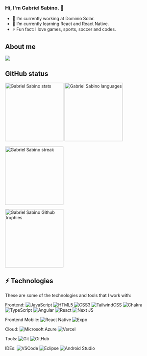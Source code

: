 ### Hi, I'm Gabriel Sabino. 👋


- 🔭 I’m currently working at Dominio Solar.
- 🌱 I’m currently learning React and React Native.
- ⚡ Fun fact: I love games, sports, soccer and codes.



## About me
<a href="https://github.com/Gabrieljsabino1">
  <img src="https://img.shields.io/static/v1?label=Overview&message=gabrieljsabino1&logo=GitHub&color=1d7ecd" />
</a>

## GitHub status
<p>
  <img height="190" src="https://github-readme-stats.vercel.app/api?username=gabrieljsabino1&show_icons=true&theme=tokyonight&cache_seconds=1800&hide_border=true&include_all_commits=true&count_private=true" alt="Gabriel Sabino stats" />
  <img height="190" src="https://github-readme-stats.vercel.app/api/top-langs/?username=gabrieljsabino1&hide_border=true&layout=compact&langs_count=16&theme=tokyonight" alt="Gabriel Sabino languages" />
</p>
<p>
  <img height="190" src="https://github-readme-streak-stats.herokuapp.com/?user=gabrieljsabino1&theme=tokyonight&hide_border=true" alt="Gabriel Sabino streak" />
</p>
<p>
  <img height="190" src="https://github-profile-trophy.vercel.app?username=gabrieljsabino1&theme=tokyonight&no-frame=true&margin-w=4" alt="Gabriel Sabino Github trophies" />
</p>


## ⚡ Technologies

These are some of the technologies and tools that I work with:


Frontend:
![JavaScript](https://img.shields.io/badge/-JavaScript-black?style=flat-square&logo=javascript)
![HTML5](https://img.shields.io/badge/-HTML5-E34F26?style=flat-square&logo=html5&logoColor=white)
![CSS3](https://img.shields.io/badge/-CSS3-1572B6?style=flat-square&logo=css3)
![TailwindCSS](https://img.shields.io/badge/tailwindcss-%2338B2AC.svg?style=flat-square&logo=tailwind-css&logoColor=white)
![Chakra](https://img.shields.io/badge/chakra-%234ED1C5.svg?style=flat-square&logo=chakraui&logoColor=white)
![TypeScript](https://img.shields.io/badge/-TypeScript-007ACC?style=flat-square&logo=typescript&logoColor=white)
![Angular](https://img.shields.io/badge/-Angular-DD0031?style=flat-square&logo=angular)
![React](https://img.shields.io/badge/react-%2320232a.svg?style=flat-square&logo=react&logoColor=%2361DAFB)
![Next JS](https://img.shields.io/badge/Next-black?style=flat-square&logo=next.js&logoColor=white)


Frontend Mobile:
![React Native](https://img.shields.io/badge/react_native-%2320232a.svg?style=flat-square&logo=react&logoColor=%2361DAFB)
![Expo](https://img.shields.io/badge/expo-1C1E24?style=flat-square&logo=expo&logoColor=#D04A37)


Cloud:
![Microsoft Azure](https://img.shields.io/badge/Microsoft%20Azure-0089D6?style=flat-square&logo=microsoft-azure&logoColor=white)
![Vercel](https://img.shields.io/badge/vercel-%23000000.svg?style=flat-square&logo=vercel&logoColor=white)

Tools:
![Git](https://img.shields.io/badge/-Git-black?style=flat-square&logo=git)
![GitHub](https://img.shields.io/badge/-GitHub-181717?style=flat-square&logo=github)

IDEs:
![VSCode](https://img.shields.io/badge/-VSCode-007ACC?style=flat-square&logo=visual-studio-code&logoColor=white)
![Eclipse](https://img.shields.io/badge/-Eclipse-2C2255?style=flat-square&logo=eclipse&logoColor=white)
![Android Studio](https://img.shields.io/badge/android%20studio-346ac1?style=flat-square&logo=android%20studio&logoColor=white)
